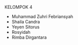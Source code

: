 KELOMPOK 4
- Muhammad Zuhri Febriansyah
- Shaila Candra
- Yeyen Sitorus
- Rosyidah
- Rimba Dirgantara